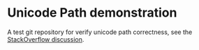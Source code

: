 # Unicode Path demonstration

A test git repository for verify unicode path correctness, see the [StackOverflow discussion](https://stackoverflow.com/a/49534505/1075882).
